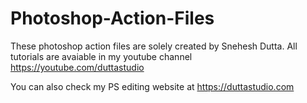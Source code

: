 # Photoshop-Action-Files
These photoshop action files are solely created by Snehesh Dutta. All tutorials are avaiable in my youtube channel https://youtube.com/duttastudio

You can also check my PS editing website at https://duttastudio.com
